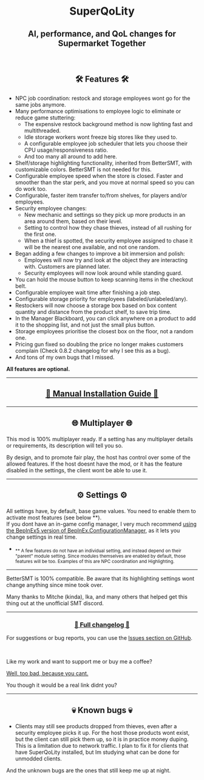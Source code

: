# <p align="center"> SuperQoLity </p>
## <p align="center"> AI, performance, and QoL changes for Supermarket Together </p>
<br>

## <p align="center"> 🛠️ Features 🛠️ </p>
 - NPC job coordination: restock and storage employees wont go for the same jobs anymore.
 - Many performance optimisations to employee logic to eliminate or reduce game stuttering:
	 - The expensive restock background method is now lighting fast and multithreaded. 
	 - Idle storage workers wont freeze big stores like they used to.
	 - A configurable employee job scheduler that lets you choose their CPU usage/responsiveness ratio.
	 - And too many all around to add here.
 - Shelf/storage highlighting functionality, inherited from BetterSMT, with customizable colors. BetterSMT is not needed for this.
 - Configurable employee speed when the store is closed. Faster and smoother than the star perk, and you move at normal speed so you can do work too.
 - Configurable, faster item transfer to/from shelves, for players and/or employees.
 - Security employee changes:
	 - New mechanic and settings so they pick up more products in an area around them, based on their level.
	 - Setting to control how they chase thieves, instead of all rushing for the first one.
	 - When a thief is spotted, the security employee assigned to chase it will be the nearest one available, and not one random.
 - Began adding a few changes to improve a bit immersion and polish:
	 - Employees will now try and look at the object they are interacting with. Customers are planned later.
	 - Security employees will now look around while standing guard.
 - You can hold the mouse button to keep scanning items in the checkout belt.
 - Configurable employee wait time after finishing a job step.
 - Configurable storage priority for employees (labeled/unlabeled/any).
 - Restockers will now choose a storage box based on box content quantity and distance from the product shelf, to save trip time.
 - In the Manager Blackboard, you can click anywhere on a product to add it to the shopping list, and not just the small plus button.
 - Storage employees prioritise the closest box on the floor, not a random one.
 - Pricing gun fixed so doubling the price no longer makes customers complain (Check 0.8.2 changelog for why I see this as a bug).
 - And tons of my own bugs that I missed.

**All features are optional.**

---

## <p align="center"> [<ins> 📙 Manual Installation Guide 📙 </ins>](https://www.nexusmods.com/supermarkettogether/articles/33) </p>

---

## <p align="center"> 🌐 Multiplayer 🌐 </p>
This mod is 100% multiplayer ready. If a setting has any multiplayer details or requirements, its description will tell you so.

By design, and to promote fair play, the host has control over some of the allowed features. If the host doesnt have the mod, or it has the feature disabled in the settings, the client wont be able to use it.

---

## <p align="center"> ⚙️ Settings ⚙️ </p>
All settings have, by default, base game values. You need to enable them to activate most features (see below **).  
If you dont have an in-game config manager, I very much recommend [using the BepInEx5 version of BepInEx.ConfigurationManager](https://github.com/BepInEx/BepInEx.ConfigurationManager/releases), as it lets you change settings in real time.  

- <sub>** A few features do not have an individual setting, and instead depend on their "parent" module setting. Since modules themselves are enabled by default, those features will be too. Examples of this are NPC coordination and Highlighting.</sub>

---
BetterSMT is 100% compatible. Be aware that its highlighting settings wont change anything since mine took over.

Many thanks to Mitche (kinda), Ika, and many others that helped get this thing out at the unofficial SMT discord.

---
### <p align="center"> [<ins> 📝 Full changelog 📝 </ins>](https://github.com/Damntry/SuperQoLity/blob/master/Docs/Changelog.md) </p>
For suggestions or bug reports, you can use the [Issues section on GitHub](https://github.com/Damntry/SuperQoLity/issues).

<br>

Like my work and want to support me or buy me a coffee?  

[Well, too bad, because you cant.]() 

You though it would be a real link didnt you?

---

## <p align="center"> 💀 Known bugs 💀 </p>
- Clients may still see products dropped from thieves, even after a security employee picks it up.
For the host those products wont exist, but the client can still pick them up, so it is in practice money duping.
This is a limitation due to network traffic. I plan to fix it for clients that have SuperQoLity installed, but Im studying what can be done for unmodded clients.  


And the unknown bugs are the ones that still keep me up at night.